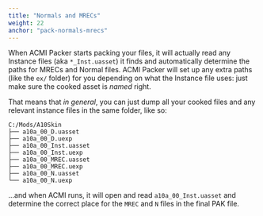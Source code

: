 ```yaml
---
title: "Normals and MRECs"
weight: 22
anchor: "pack-normals-mrecs"
---
```


When ACMI Packer starts packing your files, it will actually read any Instance files (aka `*_Inst.uasset`) it finds and automatically determine the paths for MRECs and Normal files. ACMI Packer will set up any extra paths (like the `ex/` folder) for you depending on what the Instance file uses: just make sure the cooked asset is *named* right.

That means that *in general*, you can just dump all your cooked files and any relevant instance files in the same folder, like so:

```text
C:/Mods/A10Skin
├── a10a_00_D.uasset
├── a10a_00_D.uexp
├── a10a_00_Inst.uasset
├── a10a_00_Inst.uexp
├── a10a_00_MREC.uasset
├── a10a_00_MREC.uexp
├── a10a_00_N.uasset
└── a10a_00_N.uexp

```

...and when ACMI runs, it will open and read `a10a_00_Inst.uasset` and determine the correct place for the `MREC` and `N` files in the final PAK file.